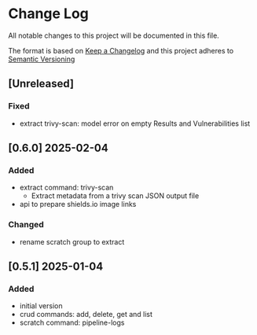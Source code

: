 # Change Log

All notable changes to this project will be documented in this file.

The format is based on [Keep a Changelog](http://keepachangelog.com/) and this project adheres to [Semantic Versioning](https://semver.org/)

## [Unreleased]

### Fixed

- extract trivy-scan: model error on empty Results and Vulnerabilities list


## [0.6.0] 2025-02-04

### Added

- extract command: trivy-scan
  - Extract metadata from a trivy scan JSON output file
- api to prepare shields.io image links

### Changed

- rename scratch group to extract


## [0.5.1] 2025-01-04

### Added

- initial version
- crud commands: add, delete, get and list
- scratch command: pipeline-logs

